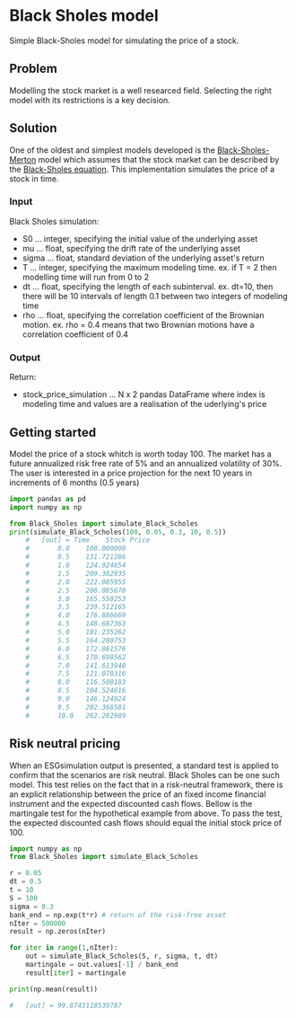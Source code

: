 # Black Sholes model
Simple Black-Sholes model for simulating the price of a stock.

## Problem
Modelling the stock market is a well researced field. Selecting the right model with its restrictions is a key decision.

## Solution
One of the oldest and simplest models developed is the [Black-Sholes-Merton](https://en.wikipedia.org/wiki/Black%E2%80%93Scholes_model) model which assumes that the stock market can be described by the [Black-Sholes equation](https://en.wikipedia.org/wiki/Black%E2%80%93Scholes_equation). This implementation simulates the price of a stock in time.

### Input
Black Sholes simulation:
 - S0    ... integer, specifying the initial value of the underlying asset
 - mu    ... float, specifying the drift rate of the underlying asset 
 - sigma ... float, standard deviation of the underlying asset's return
 - T     ... integer, specifying the maximum modeling time. ex. if T = 2 then modelling time will run from 0 to 2
 - dt    ... float, specifying the length of each subinterval. ex. dt=10, then there will be 10 intervals of length 0.1 between two integers of modeling time 
  - rho  ... float, specifying the correlation coefficient of the Brownian motion. ex. rho = 0.4 means that two Brownian motions have a correlation coefficient of 0.4 

### Output
Return:
 - stock_price_simulation ... N x 2 pandas DataFrame where index is modeling time and values are a realisation of the uderlying's price


## Getting started
Model the price of a stock whitch is worth today 100. The market has a future annualized risk free rate of 5% and an annualized volatility of 30%. The user is interested in a price projection for the next 10 years in increments of 6 months (0.5 years)

``` python
import pandas as pd
import numpy as np

from Black_Sholes import simulate_Black_Scholes
print(simulate_Black_Scholes(100, 0.05, 0.3, 10, 0.5))
    #   [out] = Time    Stock Price                
    #       0.0    100.000000
    #       0.5    131.721286
    #       1.0    124.924654
    #       1.5    209.302935
    #       2.0    222.085955
    #       2.5    208.085678
    #       3.0    165.550253
    #       3.5    239.512165
    #       4.0    176.886669
    #       4.5    148.687363
    #       5.0    181.235262
    #       5.5    164.280753
    #       6.0    172.861576
    #       6.5    170.698562
    #       7.0    141.613940
    #       7.5    121.070316
    #       8.0    116.508183
    #       8.5    104.524616
    #       9.0    146.124924
    #       9.5    202.368581
    #       10.0   262.282989
```
## Risk neutral pricing
When an ESGsimulation output is presented, a standard test is applied to confirm that the scenarios are risk neutral. Black Sholes can be one such model. This test relies on the fact that in a risk-neutral framework, there is an explicit relationship between the price of an fixed income financial instrument and the expected discounted cash flows. Bellow is the martingale test for the hypothetical example from above. To pass the test, the expected discounted cash flows should equal the initial stock price of 100.

``` python
import numpy as np
from Black_Sholes import simulate_Black_Scholes

r = 0.05
dt = 0.5
t = 10
S = 100
sigma = 0.3
bank_end = np.exp(t*r) # return of the risk-free asset
nIter = 500000
result = np.zeros(nIter)

for iter in range(1,nIter):
    out = simulate_Black_Scholes(S, r, sigma, t, dt)
    martingale = out.values[-1] / bank_end
    result[iter] = martingale

print(np.mean(result))

#   [out] = 99.8743118539787                
```
